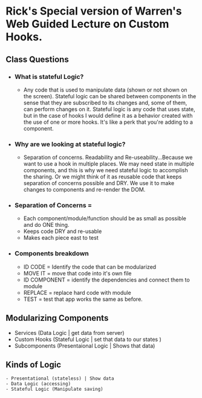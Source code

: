 # Rick's Special version of Warren's Web Guided Lecture on Custom Hooks.

## Class Questions

- ### What is stateful Logic?
  -  Any code that is used to manipulate data (shown or not shown on the screen). Stateful logic can be shared between components in the sense that they are subscribed to its changes and, some of them, can perform changes on it. Stateful logic is any code that uses state, but in the case of hooks I would define it as a behavior created with the use of one or more hooks. It's like a perk that you're adding to a component.

- ### Why are we looking at stateful logic?
  -  Separation of concerns. Readability and Re-useability…Because we want to use a hook in multiple places. We may need state in multiple components, and this is why we need stateful logic to accomplish the sharing. Or we might think of it as reusable code that keeps separation of concerns possible and DRY. We use it to make changes to components and re-render the DOM. 

- ### Separation of Concerns = 
  - Each component/module/function should be as small as possible and do ONE thing. 
  - Keeps code DRY and re-usable
  - Makes each piece east to test

- ### Components breakdown
  - ID CODE = Identify the code that can be modularized
  - MOVE IT = move that code into it's own file
  - ID COMPONENT = identify the dependencies and connect them to module
  - REPLACE = replace hard code with module
  - TEST = test that app works the same as before. 

## Modularizing Components
  - Services (Data Logic | get data from server)
  - Custom Hooks (Stateful Logic | set that data to our states )
-  Subcomponents (Presentaional Logic | Shows that data)

## Kinds of Logic
    - Presentational (stateless) | Show data
    - Data Logic (accessing)
    - Stateful Logic (Manipulate saving)